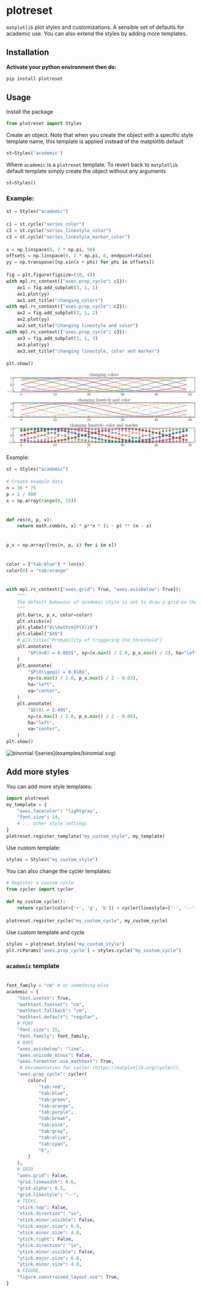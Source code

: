 # plotreset
`matplotlib` plot styles and customizations. A sensible set of defaults for academic use. You can also extend the styles by adding more templates.

## Installation
**Activate your python environment then do:**
```bash
pip install plotreset
```
## Usage
Install the package
```python
from plotreset import Styles
```
Create an object. Note that when you create the object with a specific style template name, this template is applied instead of the matplotlib default

```python
st=Styles('academic')
```
Where `academic` is a `plotreset` template.  To revert back to `matplotlib` default template simply create the object without any arguments

```python
st=Styles()
```

### Example:
```python
st = Styles("academic")

c1 = st.cycle("series_color")
c2 = st.cycle("series_linestyle_color")
c3 = st.cycle("series_linestyle_marker_color")

x = np.linspace(0, 2 * np.pi, 50)
offsets = np.linspace(0, 2 * np.pi, 8, endpoint=False)
yy = np.transpose([np.sin(x + phi) for phi in offsets])

fig = plt.figure(figsize=(10, 4))
with mpl.rc_context({"axes.prop_cycle": c1}):
    ax1 = fig.add_subplot(3, 1, 1)
    ax1.plot(yy)
    ax1.set_title("changing_colors")
with mpl.rc_context({"axes.prop_cycle": c2}):
    ax2 = fig.add_subplot(3, 1, 2)
    ax2.plot(yy)
    ax2.set_title("changing linestyle and color")
with mpl.rc_context({"axes.prop_cycle": c3}):
    ax3 = fig.add_subplot(3, 1, 3)
    ax3.plot(yy)
    ax3.set_title("changing linestyle, color and marker")

plt.show()
```
![threepanel_since](examples/cycles.svg)

Example:

```python
st = Styles("academic")

# Create example data
n = 30 * 75
p = 1 / 900
x = np.array(range(0, 15))


def res(n, p, x):
    return math.comb(n, x) * p**x * (1 - p) ** (n - x)


p_x = np.array([res(n, p, i) for i in x])


color = ["tab:blue"] * len(x)
color[0] = "tab:orange"


with mpl.rc_context({"axes.grid": True, "axes.axisbelow": True}):
    """
    The default behavior of academic style is not to draw a grid on the axes.
    """
    plt.bar(x, p_x, color=color)
    plt.xticks(x)
    plt.ylabel("$\\mathrm{P(X)}$")
    plt.xlabel("$X$")
    # plt.title("Probability of triggering the threshold")
    plt.annotate(
        "$P(X=0) = 0.082$", xy=(x.max() / 2.0, p_x.max() / 2), ha="left", va="center"
    )
    plt.annotate(
        "$P(X\\geq1) = 0.918$",
        xy=(x.max() / 2.0, p_x.max() / 2 - 0.03),
        ha="left",
        va="center",
    )
    plt.annotate(
        "$E(X) = 2.49$",
        xy=(x.max() / 2.0, p_x.max() / 2 - 0.06),
        ha="left",
        va="center",
    )
plt.show()
```
<img src="https://raw.githubusercontent.com/anoopkcn/plotreset/refs/heads/main/examples/binomial.svg" alt="binomial"/>
![series](examples/binomial.svg)

## Add more styles

You can add more style templates:


```python
import plotreset
my_template = {
    "axes.facecolor": "lightgray",
    "font.size": 14,
    # ... other style settings
}
plotreset.register_template("my_custom_style", my_template)
```

Use custom template:
```python
styles = Styles("my_custom_style")
```

You can also change the cycler templates:
```python
# Register a custom cycle
from cycler import cycler

def my_custom_cycle():
    return cycler(color=['r', 'g', 'b']) + cycler(linestyle=['-', '--', '-.'])

plotreset.register_cycle("my_custom_cycle", my_custom_cycle)
```

Use custom template and cycle
```python
styles = plotreset.Styles("my_custom_style")
plt.rcParams['axes.prop_cycle'] = styles.cycle("my_custom_cycle")
```

### `academic` template
```python

font_family = "cm" # or something else
academic = {
    "text.usetex": True,
    "mathtext.fontset": "cm",
    "mathtext.fallback": "cm",
    "mathtext.default": "regular",
    # FONT
    "font.size": 15,
    "font.family": font_family,
    # AXES
    "axes.axisbelow": "line",
    "axes.unicode_minus": False,
    "axes.formatter.use_mathtext": True,
     # Documentation for cycler (https://matplotlib.org/cycler/),
    "axes.prop_cycle": cycler(
        color=[
            "tab:red",
            "tab:blue",
            "tab:green",
            "tab:orange",
            "tab:purple",
            "tab:brown",
            "tab:pink",
            "tab:gray",
            "tab:olive",
            "tab:cyan",
            "k",
        ]
    ),
    # GRID
    "axes.grid": False,
    "grid.linewidth": 0.6,
    "grid.alpha": 0.5,
    "grid.linestyle": "--",
    # TICKS,
    "xtick.top": False,
    "xtick.direction": "in",
    "xtick.minor.visible": False,
    "xtick.major.size": 6.0,
    "xtick.minor.size": 4.0,
    "ytick.right": False,
    "ytick.direction": "in",
    "ytick.minor.visible": False,
    "ytick.major.size": 6.0,
    "ytick.minor.size": 4.0,
    # FIGURE,
    "figure.constrained_layout.use": True,
}

```
